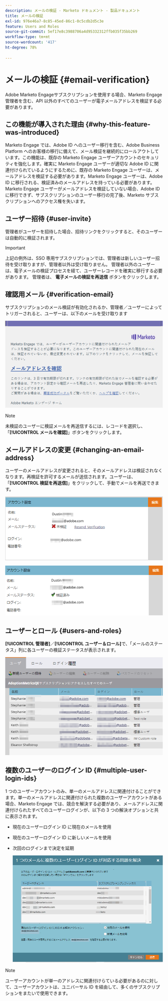```yaml
---
description: メールの検証 - Marketo ドキュメント - 製品ドキュメント
title: メールの検証
exl-id: 976e46a7-8c85-45ed-86c1-0c5cdb2d5c3e
feature: Users and Roles
source-git-commit: 5ef17e8c3988706a4d95332312ffb035f35bb269
workflow-type: tm+mt
source-wordcount: '417'
ht-degree: 78%

---
```


# メールの検証 {#email-verification}

Adobe Marketo Engageサブスクリプションを使用する場合、Marketo Engage管理者を含む、API 以外のすべてのユーザーが電子メールアドレスを検証する必要があります。

## この機能が導入された理由 {#why-this-feature-was-introduced}

Marketo Engage では、Adobe ID へのユーザー移行を含む、Adobe Business Platform へのお客様の移行に備えて、メール検証を継続的にロールアウトしています。この機能は、既存の Marketo Engage ユーザーアカウントのセキュリティを強化します。確実に Marketo Engage ユーザーが適切な Adobe ID に関連付けられているようにするために、既存の Marketo Engage ユーザーは、メールアドレスを検証する必要があります。Marketo Engage ユーザーは、Adobe ID に移行される、検証済みのメールアドレスを持っている必要があります。Marketo Engage ユーザーがメールアドレスを検証していない場合、Adobe ID に移行できず、サブスクリプションのユーザー移行の完了後、Marketo サブスクリプションへのアクセス権を失います。

## ユーザー招待 {#user-invite}

管理者がユーザーを招待した場合、招待リンクをクリックすると、そのユーザーは自動的に検証されます。

>[!IMPORTANT]
>
>上記の例外は、SSO 専用サブスクリプションでは、管理者は新しいユーザー招待を受け取りますが、管理者以外は受け取りません。 管理者以外のユーザーは、電子メールの検証プロセスを経て、ユーザーレコードを確実に移行する必要があります。 管理者は、 **電子メールの検証を再送信** ボタンをクリックします。

## 確認用メール {#verification-email}

サブスクリプションのメール検証が有効化されるか、管理者／ユーザーによってトリガーされると、ユーザーは、以下のメールを受け取ります

![](assets/email-verification-1.png)

>[!NOTE]
>
>未検証のユーザーに検証メールを再送信するには、レコードを選択し、「**[!UICONTROL メールを確認]**」ボタンをクリックします。

## メールアドレスの変更 {#changing-an-email-address}

ユーザーのメールアドレスが変更されると、そのメールアドレスは検証されなくなります。再検証を許可するメールが送信されます。ユーザーは、「**[!UICONTROL 検証を再送信]**」をクリックして、手動でメールを再送できます。

![](assets/email-verification-2.png)

![](assets/email-verification-3.png)

## ユーザーとロール {#users-and-roles}

**[!UICONTROL 管理者]**／**[!UICONTROL ユーザー＆ロール]**&#x200B;で、「メールのステータス」列に各ユーザーの検証ステータスが表示されます。

![](assets/email-verification-4.png)

## 複数のユーザーのログイン ID {#multiple-user-login-ids}

1 つのユーザーアカウントのみ、単一のメールアドレスに関連付けることができます。単一のメールアドレスに関連付けられた複数のユーザーアカウントがある場合、Marketo Engage では、競合を解決する必要があり、メールアドレスに関連付けられたすべてのユーザーログインが、以下の 3 つの解決オプションと共に表示されます。

* 現在のユーザーログイン ID に現在のメールを使用
* 現在のユーザーログイン ID に新しいメールを使用
* 次回のログインまで決定を延期

  ![](assets/email-verification-5.png)

>[!NOTE]
>
>ユーザーアカウントが単一のアドレスに関連付けらている必要があるのに対して、ユーザーアカウントは、ユニバーサル ID を経由して、多くのサブスクリプションをまたいで使用できます。
